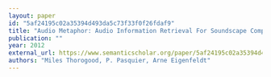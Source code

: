 ```yaml
---
layout: paper
id: "5af24195c02a35394d493da5c73f33f0f26fdaf9"
title: "Audio Metaphor: Audio Information Retrieval For Soundscape Composition"
publication: ""
year: 2012
external_url: https://www.semanticscholar.org/paper/5af24195c02a35394d493da5c73f33f0f26fdaf9
authors: "Miles Thorogood, P. Pasquier, Arne Eigenfeldt"
---
```

